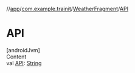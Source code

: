 //[app](../../../index.md)/[com.example.trainit](../index.md)/[WeatherFragment](index.md)/[API](-a-p-i.md)



# API  
[androidJvm]  
Content  
val [API](-a-p-i.md): [String](https://kotlinlang.org/api/latest/jvm/stdlib/kotlin/-string/index.html)  



